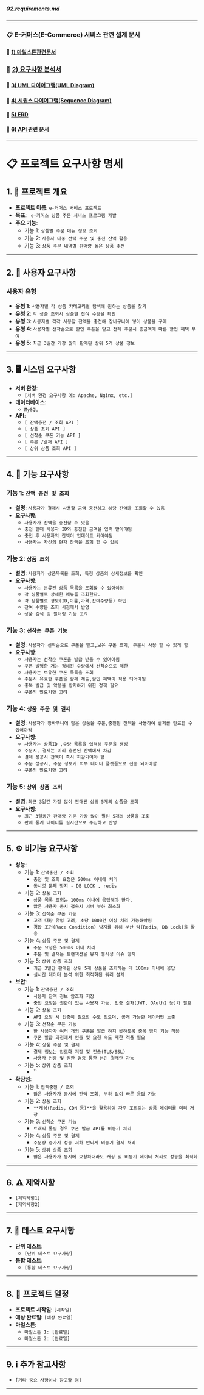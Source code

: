 #####  02.requirements.md

-----------------------------------------------------------------

### 📋 E-커머스(E-Commerce) 서비스 관련 설계 문서

#### 🐥   [1) 마일스톤관련문서](https://github.com/JuSuIn/hhplusweek2/blob/main/server-java/docs/01.Milestones.md)

### 🐥   [2) 요구사항 분석서](https://github.com/JuSuIn/hhplusweek2/blob/main/server-java/docs/02.requirements.md)

#### 🐥  [3) UML 다이어그램(UML Diagram)](https://github.com/JuSuIn/hhplusweek2/commit/49db5761552103c0541e87f0665b80e26d8cb74a)

#### 🐥  [4) 시퀀스 다이어그램(Sequence Diagram)](https://github.com/JuSuIn/hhplusweek2/blob/main/server-java/docs/03.E-Commerce_Sequence_Diagram.md)

#### 🐥  [5) ERD](https://github.com/JuSuIn/hhplusweek2/)

#### 🐥  [6) API 관련 문서](https://github.com/JuSuIn/hhplusweek2/blob/main/server-java/docs/05.E-Commerce_API_Spec.md)

-----------------------------------------------------------------


# 📋 프로젝트 요구사항 명세

## 1. 📑 프로젝트 개요
- **프로젝트 이름**: `e-커머스 서비스 프로젝트`
- **목표**: ` e-커머스 상품 주문 서비스 프로그램 개발`
- **주요 기능**:
    - 기능 1: `상품별 주문 메뉴 정보 조회`
    - 기능 2: `사용자 다중 선택 주문 및 충전 잔액 활용`
    - 기능 3: `상품 주문 내역별 판매량 높은 상품 추천`    
---

## 2. 👥 사용자 요구사항
### 사용자 유형
- **유형 1**: `사용자별 각 상품 카테고리별 탐색해 원하는 상품을 찾기`
- **유형 2**: `각 상품 조회시 상품별 잔여 수량을 확인` 
- **유형 3**: `사용자별 각각 사용할 잔액을 충전해 장바구니에 넣어 상품을 구매`
- **유형 4**: `사용자별 선착순으로 할인 쿠폰을 받고 전체 주문시 총금액에 따른 할인 혜택 부여`  
- **유형 5**: `최근 3일간 가장 많이 판매된 상위 5개 상품 정보`
---

## 3. 🖥 시스템 요구사항
- **서버 환경**:
    - `[서버 환경 요구사항 예: Apache, Nginx, etc.]`
- **데이터베이스**:
    - `MySQL`
- **API**:
    - `[ 잔액충전 / 조회 API ]`
    - `[ 상품 조회 API ]`
    - `[ 선착순 쿠폰 기능 API ]`
    - `[ 주문 /결재 API ]`
    - `[ 상위 상품 조회 API ]`

---

## 4. 🔧 기능 요구사항

### 기능 1: `잔액 충전 및 조회`
- **설명**: `사용자가 결제시 사용할 금액 충전하고 해당 잔액을 조회할 수 있음`
- **요구사항**:
    - `사용자가 잔액을 충전할 수 있음`
    - `충전 할때 사용자 ID와 충전할 금액을 입력 받아야됨`
    - `충전 후 사용자의 잔액이 업데이트 되어야됨`
    - `사용자는 자신의 현재 잔액을 조회 할 수 있음`

### 기능 2: `상품 조회`
- **설명**: `사용자가 상품목록을 조회, 특정 상품의 상세정보를 확인`
- **요구사항**:
  - `사용자는 분류된 상품 목록을 조회할 수 있어야됨`
  - `각 싱품별로 상세한 메뉴를 조회한다.`
  - `각 상품별로 정보(ID,이름,가격,잔여수량등) 확인`
  - `잔여 수량은 조회 시점에서 반영`
  - `상품 검색 및 필터링 기능 고려`

### 기능 3: `선착순 쿠폰 기능`
- **설명**: `사용자가 선착순으로 쿠폰을 받고,보유 쿠폰 조회, 주문시 사용 할 수 있게 함`
- **요구사항**:
  - `사용자는 선착순 쿠폰을 발급 받을 수 있어야됨`
  - `쿠폰 발행한 거는 정해진 수량에서 선착순으로 제한`
  - `사용자는 보유한 쿠폰 목록을 조회`
  - `주문시 유효한 쿠폰을 함께 제출,할인 혜택이 적용 되어야됨`
  - `중복 발급 및 악용을 방지하기 위한 정책 필요`
  - `쿠폰의 만료기한 고려`


### 기능 4: `상품 주문 및 결제`
- **설명**: `사용자가 장바구니에 담은 상품을 주문,충전된 잔액을 사용하여 결제를 만료할 수 있어야됨`
- **요구사항**:
  - `사용자는 상품ID ,수량 목록을 입력해 주문을 생성`
  - `주문시, 결제는 미리 충전된 잔액에서 차감`
  - `결제 성공시 잔액이 즉시 차감되어야 함`
  - `주문 성공시, 주문 정보가 외부 데이터 플렛폼으로 전송 되어야함`
  - `쿠폰의 만료기한 고려`

### 기능 5: `상위 상품 조회`
- **설명**: `최근 3일간 가장 많이 판매된 상위 5개의 상품을 조회`
- **요구사항**:
  - `최근 3일동안 판매량 기준 가장 많이 팔린 5개의 상품을 조회`
  - `판매 통계 데이터를 실시간으로 수집하고 반영`

---

## 5. ⚙️ 비기능 요구사항
- **성능**:
    - 기능 1: `잔액충전 / 조회`
      - `충전 및 조회 요청은 500ms 이내에 처리`
      - `동시성 문제 방지 - DB LOCK , redis`
    - 기능 2: `상품 조회`
      - `상품 목록 조회는 100ms 이내에 응답해야 한다.`
      - `많은 사용자 동시 접속시 서버 부하 최소화` 
    - 기능 3: `선착순 쿠폰 기능`
      - `고객 대량 유입 고려, 초당 1000건 이상 처리 가능해야됨`
      - `경합 조건(Race Condition) 방지를 위해 분산 락(Redis, DB Lock)을 활용`
    - 기능 4: `상품 주문 및 결제`
      - `주문 요청은 500ms 이내 처리`
      - `주문 및 결재는 트랜잭션을 유지 동시성 이슈 방지`
    - 기능 5: `상위 상품 조회`
      - `최근 3일간 판매된 상위 5개 상품을 조회하는 데 100ms 이내에 응답`
      - `실시간 데이터 분석 위한 최적화된 쿼리 설계`
- **보안**:
  - 기능 1: `잔액충전 / 조회`
    - `사용자 잔액 정보 암호화 저장`
    - `충전 요청은 권한이 있는 사용자 가능, 인증 절차(JWT, OAuth2 등)가 필요`
  - 기능 2: `상품 조회`
    - `API 요청 시 인증이 필요할 수도 있으며, 공개 가능한 데이터만 노출`
  - 기능 3: `선착순 쿠폰 기능`
    - `한 사용자가 여러 개의 쿠폰을 발급 하지 못하도록 중복 방지 기능 적용`
    - `쿠폰 발급 과정에서 인증 및 요청 속도 제한 적용 필요`
  - 기능 4: `상품 주문 및 결제`
    - `결제 정보는 암호화 저장 및 전송(TLS/SSL)`
    - `사용자 인증 및 권한 검증 통한 본인 결재만 가능`
  - 기능 5: `상위 상품 조회`
    - ``
- **확장성**:
  - 기능 1: `잔액충전 / 조회`
    - `많은 사용자가 동시에 잔액 조회, 부하 없이 빠른 응답 가능`
  - 기능 2: `상품 조회`
    - `**캐싱(Redis, CDN 등)**을 활용하여 자주 조회되는 상품 데이터를 미리 저장`
  - 기능 3: `선착순 쿠폰 기능`
    - `트래픽 몰릴 경우 쿠폰 발급 API를 비동기 처리`
  - 기능 4: `상품 주문 및 결제`
    - `주문량 증가시 성능 저하 안되게 비동기 결제 처리`
  - 기능 5: `상위 상품 조회`
    - `많은 사용자가 동시에 요청하더라도 캐싱 및 비동기 데이터 처리로 성능을 최적화`

---

## 6. ⚠️ 제약사항
- `[제약사항1]`
- `[제약사항2]`

---

## 7. 🧪 테스트 요구사항
- **단위 테스트**:
    - `[단위 테스트 요구사항]`
- **통합 테스트**:
    - `[통합 테스트 요구사항]`

---

## 8. 📅 프로젝트 일정
- **프로젝트 시작일**: `[시작일]`
- **예상 완료일**: `[예상 완료일]`
- **마일스톤**:
    - `마일스톤 1: [완료일]`
    - `마일스톤 2: [완료일]`

---

## 9. ℹ️ 추가 참고사항
- `[기타 중요 사항이나 참고할 점]`

---

